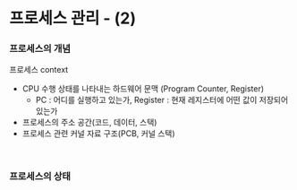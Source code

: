 # 프로세스 관리 - (2)



### 프로세스의 개념

프로세스 context

- CPU 수행 상태를 나타내는 하드웨어 문맥 (Program Counter, Register)
  - PC : 어디를 실행하고 있는가, Register : 현재 레지스터에 어떤 값이 저장되어 있는가
- 프로세스의 주소 공간(코드, 데이터, 스택)
- 프로세스 관련 커널 자료 구조(PCB, 커널 스택)

<br>

### 프로세스의 상태





